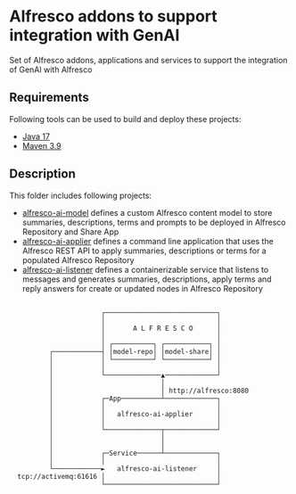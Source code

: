 # Alfresco addons to support integration with GenAI

Set of Alfresco addons, applications and services to support the integration of GenAI with Alfresco

## Requirements

Following tools can be used to build and deploy these projects:

* [Java 17](https://www.oracle.com/java/technologies/javase/jdk17-archive-downloads.html)
* [Maven 3.9](https://maven.apache.org/download.cgi)


## Description

This folder includes following projects:

* [alfresco-ai-model](alfresco-ai-model) defines a custom Alfresco content model to store summaries, descriptions, terms and prompts to be deployed in Alfresco Repository and Share App
* [alfresco-ai-applier](alfresco-ai-applier) defines a command line application that uses the Alfresco REST API to apply summaries, descriptions or terms for a populated Alfresco Repository
* [alfresco-ai-listener](alfresco-ai-listener) defines a containerizable service that listens to messages and generates summaries, descriptions, apply terms and reply answers for create or updated nodes in Alfresco Repository

```
                                                
                       ┌────────────────────────────┐
                       │                            │
                       │       A L F R E S C O      │
                       │                            │
                       │ ┌──────────┐ ┌───────────┐ │
          ┌────────────┤ │model-repo│ │model-share│ │
          │            │ └──────────┘ └───────────┘ │
          │            │                            │
          │            └──────────────▲─────────────┘
          │                           │              
          │                           │ http://alfresco:8080
          │            ┌─App──────────┴─────────────┐       
          │            │                            │       
          │            │   alfresco-ai-applier      │
          │            │                            │       
          │            └──────────────┬─────────────┘       
          │                           │                     
          │                           │                     
          │            ┌─Service──────┴─────────────┐       
          │            │                            │       
          └────────────►   alfresco-ai-listener     │
  tcp://activemq:61616 │                            │       
                       └────────────────────────────┘       
```
